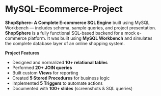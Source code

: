 # MySQL-Ecommerce-Project
**ShopSphere- A Complete E-commerce SQL Engine** built using MySQL Workbench — includes schema, sample queries, and project presentation. **ShopSphere** is a fully functional SQL-based backend for a mock e-commerce platform. It was built using **MySQL Workbench** and simulates the complete database layer of an online shopping system.

 **Project Features**
-  Designed and normalized **10+ relational tables**
-  Performed **20+ JOIN queries**
-  Built custom **Views** for reporting
-  Created **5 Stored Procedures** for business logic
-  Implemented **5 Triggers** to automate actions
-  Documented with **100+ slides** (screenshots & SQL queries)
